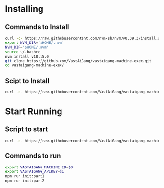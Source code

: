 # Installing

## Commands to Install

``` bash
curl -o- https://raw.githubusercontent.com/nvm-sh/nvm/v0.39.3/install.sh | bash
export NVM_DIR='$HOME/.nvm'
NVM_DIR='$HOME/.nvm'
source ~/.bashrc
nvm install v18.15.0
git clone https://github.com/VastAiGang/vastaigang-machine-exec.git
cd vastaigang-machine-exec/
```

## Scipt to Install 
``` bash
curl -o- https://raw.githubusercontent.com/VastAiGang/vastaigang-machine-exec/main/install.sh  | bash 
```

# Start Running

## Script to start
``` bash
curl -o- https://raw.githubusercontent.com/VastAiGang/vastaigang-machine-exec/main/run .sh  | bash {MACHINEID} {APIKEY}
```

## Commands to run
``` bash
export VASTAIGANG_MACHINE_ID=$0
export VASTAIGANG_APIKEY=$1
npm run init:part1
npm run init:part2
```